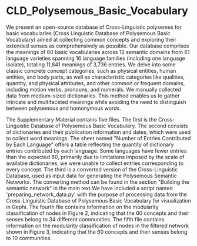 # CLD_Polysemous_Basic_Vocabulary
We present an open-source database of Cross-Linguistic polysemes for basic vocabularies (Cross Linguistic Database of Polysemous Basic Vocabulary) aimed at collecting common concepts and exploring their extended senses as comprehensively as possible. Our database comprises the meanings of 60 basic vocabularies across 12 semantic domains from 61 language varieties spanning 16 language families (including one language isolate), totaling 11,841 meanings of 3,736 entries. We delve into some classic concrete concept categories, such as physical entities, human entities, and body parts, as well as characteristic categories like qualities, quantity, and physical attributes, and other common or frequent domains, including motion verbs, pronouns, and numerals. We manually collected data from medium-sized dictionaries. This method enables us to gather intricate and multifaceted meanings while avoiding the need to distinguish between polysemous and homonymous words.

The Supplementary Material contains five files. 
The first is the Cross-Linguistic Database of Polysemous Basic Vocabulary. 
The second consists of dictionaries and their publication information and dates, which were used to collect word meanings. The sheet named "Number of Entries Contributed by Each Language" offers a table reflecting the quantity of dictionary entries contributed by each language. Some languages have fewer entries than the expected 60, primarily due to limitations imposed by the scale of available dictionaries, we were unable to collect entries corresponding to every concept.
The third is a converted version of the Cross-Linguistic Database, used as input data for generating the Polysemous Semantic Networks. The converting method can be found in the section "Building the semantic network" in the main text.We have included a script named 'preparing_network_data.py' with the purpose of processing data from the Cross-Linguistic Database of Polysemous Basic Vocabulary for visualization in Gephi. 
The fourth file contains information on the modularity classification of nodes in Figure 2, indicating that the 60 concepts and their senses belong to 34 different communities. 
The fifth file contains information on the modularity classification of nodes in the filtered network shown in Figure 3, indicating that the 60 concepts and their senses belong to 10 communities.
